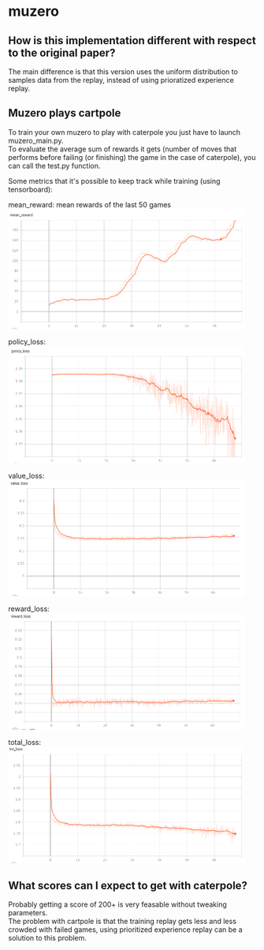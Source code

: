 # muzero

## How is this implementation different with respect to the original paper? 
The main difference is that this version uses the uniform distribution to samples data from the replay, instead of using prioratized experience replay.<br>

## Muzero plays cartpole

To train your own muzero to play with caterpole you just have to launch muzero_main.py. <br>
To evaluate the average sum of rewards it gets (number of moves that performs before failing (or finishing) the game in the case of caterpole), you can call the test.py function.<br>

Some metrics that it's possible to keep track while training (using tensorboard):

mean_reward: mean rewards of the last 50 games <br>
<img src="https://github.com/Atze00/muzero/blob/main/images/mean_reward.png" width="480">

policy_loss:<br>
<img src="https://github.com/Atze00/muzero/blob/main/images/policy_loss.png" width="480">

value_loss:<br>
<img src="https://github.com/Atze00/muzero/blob/main/images/value_loss.png" width="480">

reward_loss:<br>
<img src="https://github.com/Atze00/muzero/blob/main/images/reward_loss.png" width="480">

total_loss:<br>
<img src="https://github.com/Atze00/muzero/blob/main/images/total_loss.png" width="480">

## What scores can I expect to get with caterpole?

Probably getting a score of 200+ is very feasable without tweaking parameters. <br>
The problem with cartpole is that the training replay gets less and less crowded with failed games, using prioritized experience replay can be a solution to this problem.<br>
